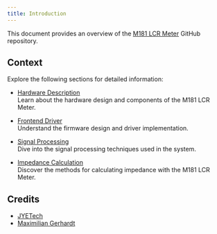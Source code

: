 ```yaml
---
title: Introduction
---
```


This document provides an overview of the [M181 LCR Meter](https://github.com/Jaishankar872/LCR_Meter_Proto_M181) GitHub repository.

## Context

Explore the following sections for detailed information:

* [Hardware Description](/m181_lcr/Hardware-Design/)  
  Learn about the hardware design and components of the M181 LCR Meter.

* [Frontend Driver](/m181_lcr/Firmware-Design/)  
  Understand the firmware design and driver implementation.

* [Signal Processing](/m181_lcr/Signal-Processing)  
  Dive into the signal processing techniques used in the system.

* [Impedance Calculation](/m181_lcr/Impedance-Calculation)  
  Discover the methods for calculating impedance with the M181 LCR Meter.

## Credits
* [JYETech](https://jyetech.com/m181-lcr-meter/)
* [Maximilian Gerhardt](https://github.com/maxgerhardt)